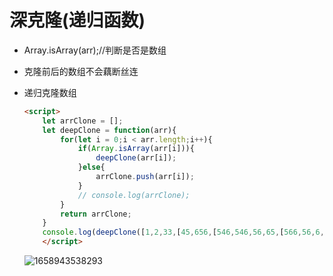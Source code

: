 # 深克隆(递归函数)

* Array.isArray(arr);//判断是否是数组

* 克隆前后的数组不会藕断丝连

* 递归克隆数组

  ```html
  <script>
      let arrClone = [];
      let deepClone = function(arr){
          for(let i = 0;i < arr.length;i++){
              if(Array.isArray(arr[i])){
                  deepClone(arr[i]);
              }else{
                  arrClone.push(arr[i]);
              }
              // console.log(arrClone);
          }
          return arrClone;
      }
      console.log(deepClone([1,2,33,[45,656,[546,546,56,65,[566,56,6,5]]]]));
      </script>
  ```

  ![1658943538293](C:\Users\Administrator\AppData\Roaming\Typora\typora-user-images\1658943538293.png)